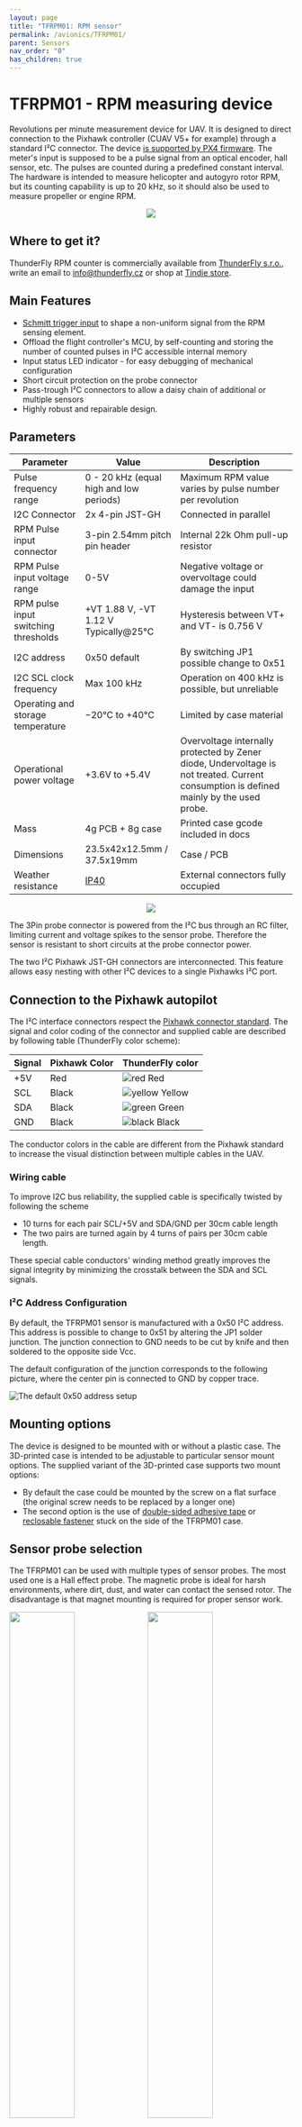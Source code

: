 ```yaml
---
layout: page
title: "TFRPM01: RPM sensor"
permalink: /avionics/TFRPM01/
parent: Sensors
nav_order: "0"
has_children: true
---
```


# TFRPM01 - RPM measuring device

Revolutions per minute measurement device for UAV.
It is designed to direct connection to the Pixhawk controller (CUAV V5+ for example) through a standard I²C connector. The device [is supported by PX4 firmware](https://docs.px4.io/main/en/sensor/thunderfly_tachometer.html).
The meter's input is supposed to be a pulse signal from an optical encoder, hall sensor, etc. The pulses are counted during a predefined constant interval.
The hardware is intended to measure helicopter and autogyro rotor RPM, but its counting capability is up to 20 kHz, so it should also be used to measure propeller or engine RPM.

<p align="center">
  <img src="/avionics/TFRPM01/TFRPM01D.jpg" />
</p>

## Where to get it?

ThunderFly RPM counter is commercially available from [ThunderFly s.r.o.](https://www.thunderfly.cz/), write an email to info@thunderfly.cz or shop at [Tindie store](https://www.tindie.com/products/20376/).

## Main Features

  * [Schmitt trigger input](https://en.wikipedia.org/wiki/Schmitt_trigger) to shape a non-uniform signal from the RPM sensing element. 
  * Offload the flight controller's MCU, by self-counting and storing the number of counted pulses in I²C accessible internal memory
  * Input status LED indicator - for easy debugging of mechanical configuration
  * Short circuit protection on the probe connector
  * Pass-trough I²C connectors to allow a daisy chain of additional or multiple sensors
  * Highly robust and repairable design. 

## Parameters

| Parameter | Value | Description |
|-----------|-------|-------------|
| Pulse frequency range | 0 - 20 kHz (equal high and low periods) | Maximum RPM value varies by pulse number per revolution |
| I2C Connector | 2x 4-pin JST-GH | Connected in parallel |
| RPM Pulse input connector | 3-pin 2.54mm pitch pin header | Internal 22k Ohm pull-up resistor |
| RPM Pulse input voltage range | 0-5V | Negative voltage or overvoltage could damage the input |
| RPM pulse input switching thresholds | +VT 1.88 V, -VT 1.12 V  Typically@25°C| Hysteresis between VT+ and VT- is 0.756 V |
| I2C address | 0x50 default | By switching JP1 possible change to 0x51 |
| I2C SCL clock frequency | Max 100 kHz | Operation on 400 kHz is possible, but unreliable|
| Operating and storage temperature | −20°C to +40°C | Limited by case material |
| Operational power voltage | +3.6V to +5.4V | Overvoltage internally protected by Zener diode, Undervoltage is not treated. Current consumption is defined mainly by the used probe. |
| Mass | 4g PCB + 8g case | Printed case gcode included in docs |
| Dimensions | 23.5x42x12.5mm / 37.5x19mm | Case / PCB |
| Weather resistance | [IP40](https://en.wikipedia.org/wiki/IP_Code) | External connectors fully occupied |

<p align="center">
  <img src="/avionics/TFRPM01/TFRPM01D_pcb_bot.jpg" />
</p>

The 3Pin probe connector is powered from the I²C bus through an RC filter, limiting current and voltage spikes to the sensor probe.
Therefore the sensor is resistant to short circuits at the probe connector power.

The two I²C Pixhawk JST-GH connectors are interconnected. This feature allows easy nesting with other I²C devices to a single Pixhawks I²C port.

## Connection to the Pixhawk autopilot

The I²C interface connectors respect the [Pixhawk connector standard](https://github.com/pixhawk/Pixhawk-Standards/blob/master/DS-009%20Pixhawk%20Connector%20Standard.pdf). The signal and color coding of the connector and supplied cable are described by following table (ThunderFly color scheme):

|Signal | Pixhawk Color | ThunderFly color |
|--------|------------------|---------------------|
| +5V    | Red | ![red](https://user-images.githubusercontent.com/5196729/102204855-ab1c3300-3eca-11eb-8083-646d633e3aef.png) Red |
| SCL  | Black |  ![yellow](https://user-images.githubusercontent.com/5196729/102204908-bc653f80-3eca-11eb-9a1d-a02ea5481c03.png) Yellow  |
| SDA  | Black |  ![green](https://user-images.githubusercontent.com/5196729/102205114-04846200-3ecb-11eb-8eb8-251c7e564707.png) Green |
| GND | Black  | ![black](https://user-images.githubusercontent.com/5196729/102204896-b8d1b880-3eca-11eb-8b73-656cac9104e4.png) Black |

The conductor colors in the cable are different from the Pixhawk standard to increase the visual distinction between multiple cables in the UAV.

### Wiring cable

To improve I2C bus reliability, the supplied cable is specifically twisted by following the scheme

- 10 turns for each pair SCL/+5V and SDA/GND per 30cm cable length
- The two pairs are turned again by 4 turns of pairs per 30cm cable length.

These special cable conductors' winding method greatly improves the signal integrity by minimizing the crosstalk between the SDA and SCL signals.

### I²C Address Configuration

By default, the TFRPM01 sensor is manufactured with a 0x50 I²C address. This address is possible to change to 0x51 by altering the JP1 solder junction. The junction connection to GND needs to be cut by knife and then soldered to the opposite side Vcc.

The default configuration of the junction corresponds to the following picture, where the center pin is connected to GND by copper trace.

![The default 0x50 address setup](/avionics/TFRPM01/JP1_address_0x50_config.png)

## Mounting options

The device is designed to be mounted with or without a plastic case. The 3D-printed case is intended to be adjustable to particular sensor mount options. The supplied variant of the 3D-printed case supports two mount options:

  * By default the case could be mounted by the screw on a flat surface (the original screw needs to be replaced by a longer one)
  * The second option is the use of [double-sided adhesive tape](https://www.3m.com/3M/en_US/vhb-tapes-us/) or [reclosable fastener](https://www.3m.com/3M/en_US/dual-lock-reclosable-fasteners-us/) stuck on the side of the TFRPM01 case.

## Sensor probe selection
The TFRPM01 can be used with multiple types of sensor probes. The most used one is a Hall effect probe.  The magnetic probe is ideal for harsh environments, where dirt, dust, and water can contact the sensed rotor. The disadvantage is that magnet mounting is required for proper sensor work.


<p float="center">
<img src="https://raw.githubusercontent.com/ThunderFly-aerospace/TFPROBE01/TFPROBE01A/doc/img/TFPROBE01A_connector.jpg" width="48%" />
<img src="https://raw.githubusercontent.com/ThunderFly-aerospace/TFPROBE01/TFPROBE01A/doc/img/TFPROBE01A_sensors.jpg" width="48%" />
</p>

For more information on the options and selection of the appropriate probe, please take a look at the [dedicated page Probe selection](probe.md).

## Software configuration

The TFRPM01 revolution counter is currently supported by PX4 firmware only. (Ardupilot pull requests are welcomed)
After proper connection of the sensor with the sensing probe to an I2C port (Except port I2C3) of PX4-based autopilot you should follow instructions to [PX4 software setup](https://docs.px4.io/main/en/sensor/thunderfly_tachometer.html#software-setup). After proper setup, you should get an uLog containing the RPM logged during the flight. Here is an example of rotor RPM captured during the flight of [TF-G2 autogyro](https://github.com/ThunderFly-aerospace/TF-G2). The graph is rendered by [flight_review](https://github.com/ThunderFly-aerospace/flight_review).

![TFRPM01 measurement of rotor RPM during the flight](/avionics/TFRPM01/rpm_graph.png)


# FAQ
Frequently asked questions are available on [separed TFRPM01 FAQ page](./faq.md). 

